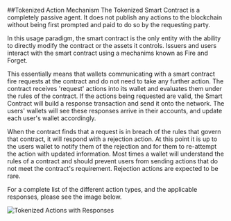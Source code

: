##Tokenized Action Mechanism
The Tokenized Smart Contract is a completely passive agent. It does not publish any actions to the blockchain without being first prompted and paid to do so by the requesting party.

In this usage paradigm, the smart contract is the only entity with the ability to directly modify the contract or the assets it controls. Issuers and users interact with the smart contract using a mechanims known as Fire and Forget.

This essentially means that wallets communicating with a smart contract fire requests at the contract and do not need to take any further action. The contract receives 'request' actions into its wallet and evaluates them under the rules of the contract. If the actions being requested are valid, the Smart Contract will build a response transaction and send it onto the network. The users' wallets will see these responses arrive in their accounts, and update each user's wallet accordingly.

When the contract finds that a request is in breach of the rules that govern that contract, it will respond with a rejection action. At this point it is up to the users wallet to notify them of the rejection and for them to re-attempt the action with updated information. Most times a wallet will understand the rules of a contract and should prevent users from sending actions that do not meet the contract's requirement. Rejection actions are expected to be rare.

For a complete list of the different action types, and the applicable responses, please see the image below.

<img src="https://github.com/tokenized/docs/blob/master/images/actions.SVG?raw=true" alt="Tokenized Actions with Responses">